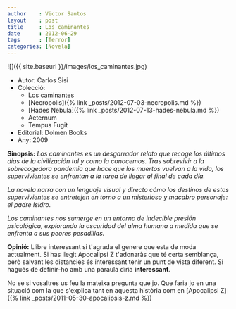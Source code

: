 ```yaml
---
author    : Victor Santos
layout    : post
title     : Los caminantes
date      : 2012-06-29
tags      : [Terror]
categories: [Novela]
---
```

![]({{ site.baseurl }}/images/los_caminantes.jpg)

- Autor: Carlos Sisi
- Colecció: 
  - Los caminantes
  - [Necropolis]({% link _posts/2012-07-03-necropolis.md %})
  - [Hades Nebula]({% link _posts/2012-07-13-hades-nebula.md %})
  - Aeternum
  - Tempus Fugit
- Editorial: Dolmen Books
- Any: 2009

<!--more-->

**Sinopsis:** *Los caminantes es un desgarrador relato que recoge los últimos días de la civilización tal y como la conocemos. Tras sobrevivir a la sobrecogedora pandemia que hace que los muertos vuelvan a la vida, los supervivientes se enfrentan a la tarea de llegar al final de cada día.*

*La novela narra con un lenguaje visual y directo cómo los destinos de estos supervivientes se entretejen en torno a un misterioso y macabro personaje: el padre Isidro.*

*Los caminantes nos sumerge en un entorno de indecible presión psicológica, explorando la oscuridad del alma humana a medida que se enfrenta a sus peores pesadillas.*

**Opinió:** Llibre interessant si t'agrada el genere que esta de moda actualment. Si has llegit Apocalipsi Z t'adonaràs que té certa semblança, però salvant les distancies és interessant tenir un punt de vista diferent. Si hagués de definir-ho amb una paraula diria **interessant**.

No se si vosaltres us feu la mateixa pregunta que jo. Que faria jo en una situació com la que s'explica tant en aquesta història com en [Apocalipsi Z]({% link _posts/2011-05-30-apocalipsis-z.md %})
